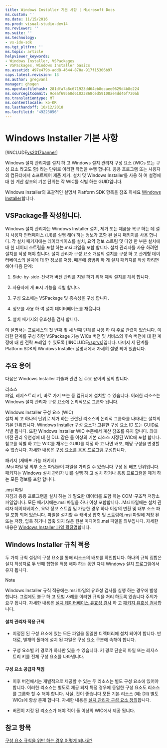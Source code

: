 ```yaml
---
title: Windows Installer 기본 사항 | Microsoft Docs
ms.custom: ''
ms.date: 11/15/2016
ms.prod: visual-studio-dev14
ms.reviewer: ''
ms.suite: ''
ms.technology:
- vs-ide-sdk
ms.tgt_pltfrm: ''
ms.topic: article
helpviewer_keywords:
- Windows Installer, VSPackages
- VSPackages, Windows Installer basics
ms.assetid: 497e479b-add8-4644-870a-917f15306b97
caps.latest.revision: 13
ms.author: gregvanl
manager: ghogen
ms.openlocfilehash: 281dfa7a8c671923dd64eb8ecaee0629d4b8e224
ms.sourcegitcommit: 9ceaf69568d61023868ced59108ae4dd46f720ab
ms.translationtype: MT
ms.contentlocale: ko-KR
ms.lasthandoff: 10/12/2018
ms.locfileid: "49223056"
---
```

# <a name="windows-installer-basics"></a>Windows Installer 기본 사항
[!INCLUDE[vs2017banner](../../includes/vs2017banner.md)]

Windows 설치 관리자를 설치 하 고 Windows 설치 관리자 구성 요소 (WICs 또는 구성 요소 라고도 함) 라는 단위로 이러한 작업을 수행 합니다. 응용 프로그램 또는 사용자의 컴퓨터에서 소프트웨어 제품 제거. 설치 및 Windows Installer를 사용 하 여 설정에 대 한 계산 참조의 기본 단위는 각 WIC를 식별 하는 GUID입니다.  
  
 Windows Installer의 포괄적인 설명서 Platform SDK 항목을 참조 하세요 [Windows Installer](http://msdn.microsoft.com/library/aa372866.aspx)합니다.  
  
## <a name="authoring-a-vspackage"></a>VSPackage를 작성합니다.  
 Windows 설치 관리자는 Windows Installer 설치, 제거 또는 제품을 복구 하는 데 설치 사용자 인터페이스 (UI)를 실행 해야 하는 정보가 포함 된 설치 패키지를 사용 합니다. 각 설치 패키지에는 데이터베이스를 설치, 요약 정보 스트림 및 다양 한 부분 설치에 대 한 데이터 스트림을 포함 하는.msi 파일을 포함 합니다. 설치 관리자를 사용 하려면 설치를 작성 해야 합니다. 설치 관리자 구성 요소 개념의 설치를 구성 하 고 관계형 데이터베이스의 설치에 대 한 정보를 저장, 때문에 광범위 하 게 설치 패키지를 작성 하려면 해야 다음 단계:  
  
1.  Side-by-side-전략과 버전 관리를 지원 하기 위해 제작 설치를 계획 합니다.  
  
2.  사용자에 게 표시 기능을 식별 합니다.  
  
3.  구성 요소에는 VSPackage 및 종속성을 구성 합니다.  
  
4.  정보를 사용 하 여 설치 데이터베이스를 채웁니다.  
  
5.  설치 패키지의 유효성을 검사 합니다.  
  
 이 설명서는 프로세스의 첫 번째 및 세 번째 단계를 사용 하 여 주로 관련이 있습니다. 이러한 단계를 구성 하면 VSPackage 기능 WICs 버전 및 서비스의 후속 버전에 대 한 계정에 대 한 전략 프레임 수 있도록 [!INCLUDE[vsprvs](../../includes/vsprvs-md.md)]입니다. 나머지 세 단계를 Platform SDK의 Windows Installer 설명서에서 자세히 설명 되어 있습니다.  
  
## <a name="key-terms"></a>주요 용어  
 다음은 Windows Installer 기술과 관련 된 주요 용어의 정의 합니다.  
  
 리소스  
 파일, 레지스트리 키, 바로 가기 또는 등 컴퓨터에 설치할 수 있습니다. 이러한 리소스는 Windows 설치 관리자 구성 요소에 논리적으로 그룹화 됩니다.  
  
 Windows Installer 구성 요소 (WIC)  
 설치 되 고 하나의 단위로 제거 하는 관련된 리소스의 논리적 그룹화를 나타내는 설치의 기본 단위입니다. Windows Installer 구성 요소가 고유한 구성 요소 ID 또는 GUID로 식별 됩니다. 또한 Windows Installer WIC 수준에서 계산 참조를 유지 합니다. 최대 버전 관리 유연성에 대 한 DLL 같은 둘 이상의 기본 리소스 지정된 WIC에 포함 합니다. 참고를 식별 하 고는 WIC를 채우는 GUID를 지정 하 고 나면 배포, 해당 구성을 변경할 수 없습니다. 자세한 내용은 [구성 요소를 응용 프로그램 구성](http://msdn.microsoft.com/library/aa370561.aspx)합니다.  
  
 패키지 (재배포 가능 패키지)  
 .Msi 파일 및 외부 소스 파일을이 파일을 가리킬 수 있습니다 구성 된 배포 단위입니다. 패키지는 Windows 설치 관리자 UI를 실행 하 고 설치 하거나 응용 프로그램을 제거 하는 모든 정보를 포함 합니다.  
  
 .msi 파일  
 지침과 응용 프로그램을 설치 하는 데 필요한 데이터를 포함 하는 COM-구조적 저장소 파일입니다. 모든 패키지에는.msi 파일을 하나 이상 포함합니다. .Msi 파일에는 설치 관리자 데이터베이스, 요약 정보 스트림 및 가능한 경우 하나 이상의 변환 및 내부 소스 파일 포함 되어 있습니다. 파일을 설치할 수 캐비닛 압축 및 스트림에.msi 파일에 저장 된 또는 저장, 압축 하거나 압축 되지 않은 원본 미디어의.msi 파일을 외부입니다. 자세한 내용은 [Windows Installer 파일 확장명](http://msdn.microsoft.com/library/aa372842\(VS.85\).aspx)합니다.  
  
## <a name="windows-installer-rules-enforcement"></a>Windows Installer 규칙 적용  
 두 가지 규칙 설정의 구성 요소를 통해 리소스의 배포를 확인합니다. 하나의 규칙 집합은 설치 작성자로 두 번째 집합을 적용 해야 하는 동안 자체 Windows 설치 프로그램에서 유지 됩니다.  
  
> [!NOTE]
>  Windows Installer 규칙 적용에는.msi 파일의 유효성 검사를 실행 하는 경우에 발생 합니다. 그럼에도 불구 하 고 모범 사례를 이러한 규칙을 처리 하도록 있습니다 주의가 요구 됩니다. 자세한 내용은 [설치 데이터베이스 유효성 검사](http://msdn.microsoft.com/library/aa372477\(VS.85\).aspx) 하 고 [패키지 유효성 검사](http://msdn.microsoft.com/library/aa370569\(VS.85\).aspx)합니다.  
  
#### <a name="installer-enforced-rules"></a>설치 관리자 적용 규칙  
  
-   지정된 된 구성 요소에 있는 모든 파일을 동일한 디렉터리에 설치 되어야 합니다. 반대로, 별개의 폴더에 설치 된 파일은 구성 요소 구분에 속해야 합니다.  
  
-   구성 요소별 키 경로가 하나만 있을 수 있습니다. 키 경로 단순히 파일 또는 레지스트리 키를 전체 구성 요소를 나타냅니다.  
  
#### <a name="component-provider-responsibilities"></a>구성 요소 공급자 책임  
  
-   이후 버전에서는 개별적으로 제공할 수 있는 두 리소스는 별도 구성 요소에 있어야 합니다. 이러한 리소스는 별도로 제공 되지 특정 경우에 동일한 구성 요소도 리소스를 그룹화 할 수 해야 합니다. 사실, 것이 좋습니다 모든 기본 리소스 (예: Dll) 별도 WICs에 항상 존재 합니다. 자세한 내용은 [설치 관리자 구성 요소 정의](http://msdn.microsoft.com/library/aa368269\(VS.85\).aspx)합니다.  
  
-   버전이 지정 된 리소스가 해야 적이 둘 이상의 WIC에서 제공 됩니다.  
  
## <a name="see-also"></a>참고 항목  
 [구성 요소 규칙을 위반 하는 경우 어떻게 되나요?](http://msdn.microsoft.com/library/aa372795\(VS.85\).aspx)

